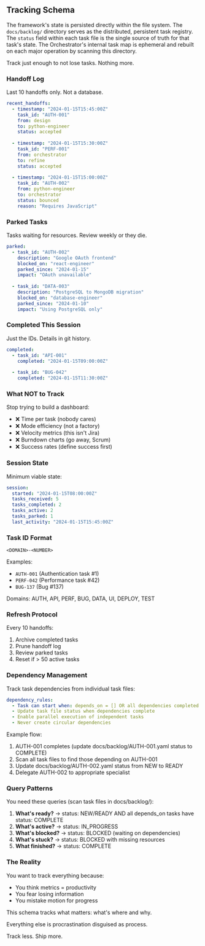 ## Tracking Schema

The framework's state is persisted directly within the file system. The `docs/backlog/` directory serves as the distributed, persistent task registry. The `status` field within each task file is the single source of truth for that task's state. The Orchestrator's internal task map is ephemeral and rebuilt on each major operation by scanning this directory.

Track just enough to not lose tasks. Nothing more.

### Handoff Log

Last 10 handoffs only. Not a database.

```yaml
recent_handoffs:
  - timestamp: "2024-01-15T15:45:00Z"
    task_id: "AUTH-001"
    from: design
    to: python-engineer
    status: accepted
    
  - timestamp: "2024-01-15T15:30:00Z"
    task_id: "PERF-001"
    from: orchestrator
    to: refine
    status: accepted
    
  - timestamp: "2024-01-15T15:00:00Z"
    task_id: "AUTH-002"
    from: python-engineer
    to: orchestrator
    status: bounced
    reason: "Requires JavaScript"
```

### Parked Tasks

Tasks waiting for resources. Review weekly or they die.

```yaml
parked:
  - task_id: "AUTH-002"
    description: "Google OAuth frontend"
    blocked_on: "react-engineer"
    parked_since: "2024-01-15"
    impact: "OAuth unavailable"
    
  - task_id: "DATA-003"
    description: "PostgreSQL to MongoDB migration"
    blocked_on: "database-engineer"
    parked_since: "2024-01-10"
    impact: "Using PostgreSQL only"
```

### Completed This Session

Just the IDs. Details in git history.

```yaml
completed:
  - task_id: "API-001"
    completed: "2024-01-15T09:00:00Z"
    
  - task_id: "BUG-042"
    completed: "2024-01-15T11:30:00Z"
```

### What NOT to Track

Stop trying to build a dashboard:

- ❌ Time per task (nobody cares)
- ❌ Mode efficiency (not a factory)
- ❌ Velocity metrics (this isn't Jira)
- ❌ Burndown charts (go away, Scrum)
- ❌ Success rates (define success first)

### Session State

Minimum viable state:

```yaml
session:
  started: "2024-01-15T08:00:00Z"
  tasks_received: 5
  tasks_completed: 2
  tasks_active: 2
  tasks_parked: 1
  last_activity: "2024-01-15T15:45:00Z"
```

### Task ID Format

```
<DOMAIN>-<NUMBER>
```

Examples:
- `AUTH-001` (Authentication task #1)
- `PERF-042` (Performance task #42)
- `BUG-137` (Bug #137)

Domains: AUTH, API, PERF, BUG, DATA, UI, DEPLOY, TEST

### Refresh Protocol

Every 10 handoffs:
1. Archive completed tasks
2. Prune handoff log
3. Review parked tasks
4. Reset if > 50 active tasks

### Dependency Management

Track task dependencies from individual task files:

```yaml
dependency_rules:
  - Task can start when: depends_on = [] OR all dependencies completed
  - Update task file status when dependencies complete
  - Enable parallel execution of independent tasks
  - Never create circular dependencies
```

Example flow:
1. AUTH-001 completes (update docs/backlog/AUTH-001.yaml status to COMPLETE)
2. Scan all task files to find those depending on AUTH-001
3. Update docs/backlog/AUTH-002.yaml status from NEW to READY
4. Delegate AUTH-002 to appropriate specialist

### Query Patterns

You need these queries (scan task files in docs/backlog/):

1. **What's ready?** → status: NEW/READY AND all depends_on tasks have status: COMPLETE
2. **What's active?** → status: IN_PROGRESS
3. **What's blocked?** → status: BLOCKED (waiting on dependencies)
4. **What's stuck?** → status: BLOCKED with missing resources
5. **What finished?** → status: COMPLETE

### The Reality

You want to track everything because:
- You think metrics = productivity
- You fear losing information
- You mistake motion for progress

This schema tracks what matters: what's where and why.

Everything else is procrastination disguised as process.

Track less. Ship more.
